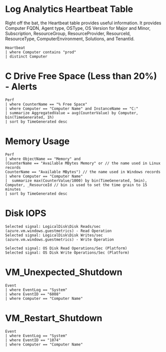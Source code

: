 # Log Analytics Heartbeat Table

Right off the bat, the Heartbeat table provides useful information. It provides Computer FQDN, Agent type, OSType, OS Version for Major and Minor, Subscription, ResourceGroup, ResourceProvider, ResourceId, ResourceType, ComputerEnvironment, Solutions, and TenantId.

    Heartbeat 
    | where Computer contains "prod" 
    | distinct Computer

# C Drive Free Space (Less than 20%) - Alerts

    Perf
    | where CounterName == "% Free Space"
    | where Computer == "Computer Name" and InstanceName == "C:" 
    | summarize AggregatedValue = avg(CounterValue) by Computer, bin(TimeGenerated, 1h)
    | sort by TimeGenerated desc

# Memory Usage

    Perf
    | where ObjectName == "Memory" and
    (CounterName == "Available MBytes Memory" or // the name used in Linux records
    CounterName == "Available MBytes") // the name used in Windows records
    | where Computer == "Computer Name"
    |  summarize max(CounterValue/1000) by bin(TimeGenerated, 5min), Computer, _ResourceId // bin is used to set the time grain to 15 minutes
    | sort by TimeGenerated desc

# Disk IOPS
    
    Selected signal: LogicalDisk\Disk Reads/sec (azure.vm.windows.guestmetrics) - Read Operation
    Selected signal: LogicalDisk\Disk Writes/sec (azure.vm.windows.guestmetrics) - Write Operation

    Selected signal: OS Disk Read Operations/Sec (Platform)
    Selected signal: OS Disk Write Operations/Sec (Platform)

# VM_Unexpected_Shutdown

    Event
    | where EventLog == "System"
    | where EventID == "6008"
    | where Computer == "Computer Name"

# VM_Restart_Shutdown

    Event
    | where EventLog == "System"
    | where EventID == "1074"
    | where Computer == "Computer Name"



